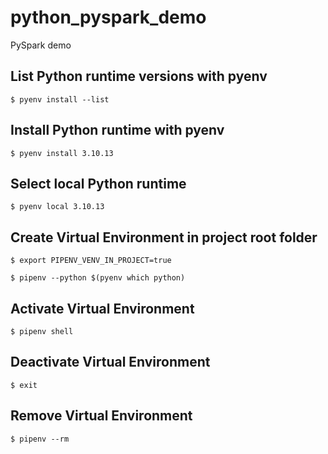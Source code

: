 # python_pyspark_demo
PySpark demo

## List Python runtime versions with pyenv

`$ pyenv install --list`

## Install Python runtime with pyenv

`$ pyenv install 3.10.13`

## Select local Python runtime

`$ pyenv local 3.10.13`

## Create Virtual Environment in project root folder

`$ export PIPENV_VENV_IN_PROJECT=true`

`$ pipenv --python $(pyenv which python)`

## Activate Virtual Environment

`$ pipenv shell`

## Deactivate Virtual Environment

`$ exit`

## Remove Virtual Environment

`$ pipenv --rm`